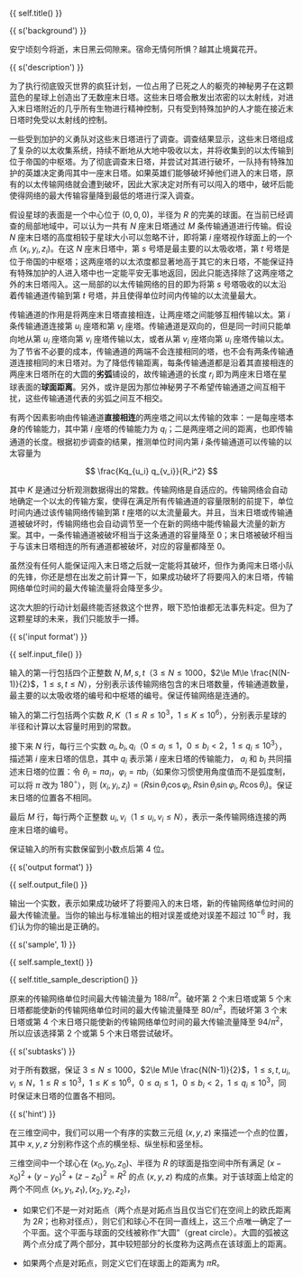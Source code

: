 {{ self.title() }}

{{ s('background') }}

安宁顷刻今将逝，末日黑云伺隙来。宿命无情何所惧？越其止境冀花开。

{{ s('description') }}

为了执行彻底毁灭世界的疯狂计划，一位占用了已死之人的躯壳的神秘男子在这颗蓝色的星球上创造出了无数座末日塔。这些末日塔会散发出浓密的以太射线，对进入末日塔附近的几乎所有生物进行精神控制，只有受到特殊加护的人才能在接近末日塔时免受以太射线的控制。

一些受到加护的义勇队对这些末日塔进行了调查。调查结果显示，这些末日塔组成了复杂的以太收集系统，持续不断地从大地中吸收以太，并将收集到的以太传输到位于帝国的中枢塔。为了彻底调查末日塔，并尝试对其进行破坏，一队持有特殊加护的英雄决定勇闯其中一座末日塔。如果英雄们能够破坏掉他们进入的末日塔，原有的以太传输网络就会遭到破坏，因此大家决定对所有可以闯入的塔中，破坏后能使得网络的最大传输容量降到最低的塔进行深入调查。

假设星球的表面是一个中心位于 $(0, 0, 0)$，半径为 $R$ 的完美的球面。在当前已经调查的局部地域中，可以认为一共有 $N$ 座末日塔通过 $M$ 条传输通道进行传输。假设 $N$ 座末日塔的高度相较于星球大小可以忽略不计，即将第 $i$ 座塔视作球面上的一个点 $\left(x_i, y_i, z_i\right)$。在这 $N$ 座末日塔中，第 $s$ 号塔是最主要的以太吸收塔，第 $t$ 号塔是位于帝国的中枢塔；这两座塔的以太浓度都显著地高于其它的末日塔，不能保证持有特殊加护的人进入塔中也一定能平安无事地返回，因此只能选择除了这两座塔之外的末日塔闯入。这一局部的以太传输网络的目的即为将第 $s$ 号塔吸收的以太沿着传输通道传输到第 $t$ 号塔，并且使得单位时间内传输的以太流量最大。

传输通道的作用是将两座末日塔直接相连，让两座塔之间能够互相传输以太。第 $i$ 条传输通道连接第 $u_i$ 座塔和第 $v_i$ 座塔。传输通道是双向的，但是同一时间只能单向地从第 $u_i$ 座塔向第 $v_i$ 座塔传输以太，或者从第 $v_i$ 座塔向第 $u_i$ 座塔传输以太。为了节省不必要的成本，传输通道的两端不会连接相同的塔，也不会有两条传输通道连接相同的末日塔对。为了降低传输距离，每条传输通道都是沿着其直接相连的两座末日塔所在的大圆的**劣弧**铺设的，故传输通道的长度 $r_i$ 即为两座末日塔在星球表面的**球面距离**。另外，或许是因为那位神秘男子不希望传输通道之间互相干扰，这些传输通道代表的劣弧之间互不相交。

有两个因素影响由传输通道**直接相连**的两座塔之间以太传输的效率：一是每座塔本身的传输能力，其中第 $i$ 座塔的传输能力为 $q_i$；二是两座塔之间的距离，也即传输通道的长度。根据初步调查的结果，推测单位时间内第 $i$ 条传输通道可以传输的以太容量为

$$
\frac{Kq_{u_i} q_{v_i}}{R_i^2}
$$

其中 $K$ 是通过分析观测数据得出的常数。传输网络是自适应的。传输网络会自动地确定一个以太的传输方案，使得在满足所有传输通道的容量限制的前提下，单位时间内通过该传输网络传输到第 $t$ 座塔的以太流量最大。并且，当末日塔或传输通道被破坏时，传输网络也会自动调节至一个在新的网络中能传输最大流量的新方案。其中，一条传输通道被破坏相当于这条通道的容量降至 $0$；末日塔被破坏相当于与该末日塔相连的所有通道都被破坏，对应的容量都降至 $0$。

虽然没有任何人能保证闯入末日塔之后就一定能将其破坏，但作为勇闯末日塔小队的先锋，你还是想在出发之前计算一下，如果成功破坏了将要闯入的末日塔，传输网络单位时间的最大传输流量将会降至多少。

这次大胆的行动计划最终能否拯救这个世界，眼下恐怕谁都无法事先料定。但为了这颗星球的未来，我们只能放手一搏。

{{ s('input format') }}

{{ self.input_file() }}

输入的第一行包括四个正整数 $N, M, s, t$（$3\le N\le 1000$，$2\le M\le \frac{N(N-1)}{2}$，$1\le s, t\le N$），分别表示该传输网络包含的末日塔数量，传输通道数量，最主要的以太吸收塔的编号和中枢塔的编号。保证传输网络是连通的。

输入的第二行包括两个实数 $R, K$（$1\le R\le 10^3$，$1\le K\le 10^6$），分别表示星球的半径和计算以太容量时用到的常数。

接下来 $N$ 行，每行三个实数 $a_i, b_i, q_i$（$0\le a_i\le 1$，$0\le b_i< 2$，$1\le q_i \le 10^3$），描述第 $i$ 座末日塔的信息，其中 $q_i$ 表示第 $i$ 座末日塔的传输能力， $a_i$ 和 $b_i$ 共同描述末日塔的位置：令 $\theta_i = \pi a_i$，$\varphi_i = \pi b_i$（如果你习惯使用角度值而不是弧度制，可以将 $\pi$ 改为 $180^\circ$），则 $\left(x_i, y_i, z_i\right) = \left(R \sin\theta_i \cos\varphi_i, R\sin\theta_i \sin\varphi_i, R\cos\theta_i\right)$。保证末日塔的位置各不相同。

最后 $M$ 行，每行两个正整数 $u_i, v_i$（$1\le u_i, v_i\le N$），表示一条传输网络连接的两座末日塔的编号。

保证输入的所有实数保留到小数点后第 $4$ 位。

{{ s('output format') }}

{{ self.output_file() }}

输出一个实数，表示如果成功破坏了将要闯入的末日塔，新的传输网络单位时间的最大传输流量。当你的输出与标准输出的相对误差或绝对误差不超过 $10^{-6}$ 时，我们认为你的输出是正确的。

{{ s('sample', 1) }}

{{ self.sample_text() }}

{{ self.title_sample_description() }}

原来的传输网络单位时间最大传输流量为 $188/\pi^2$。破坏第 $2$ 个末日塔或第 $5$ 个末日塔都能使新的传输网络单位时间的最大传输流量降至 $80/\pi^2$，而破坏第 $3$ 个末日塔或第 $4$ 个末日塔只能使新的传输网络单位时间的最大传输流量降至 $94/\pi^2$，所以应该选择第 $2$ 个或第 $5$ 个末日塔尝试破坏。

{{ s('subtasks') }}

对于所有数据，保证 $3\le N\le 1000$，$2\le M\le \frac{N(N-1)}{2}$，$1\le s, t, u_i, v_i\le N$，$1\le R\le 10^3$，$1\le K\le 10^6$，$0\le a_i\le 1$，$0\le b_i<2$，$1\le q_i\le 10^3$，同时保证末日塔的位置各不相同。

{{ s('hint') }}

在三维空间中，我们可以用一个有序的实数三元组 $(x, y, z)$ 来描述一个点的位置，其中 $x, y, z$ 分别称作这个点的横坐标、纵坐标和竖坐标。

三维空间中一个球心在 $\left(x_0, y_0, z_0\right)$、半径为 $R$ 的球面是指空间中所有满足 $\left(x-x_0\right)^2 + \left(y-y_0\right)^2+\left(z-z_0\right)^2=R^2$ 的点 $(x,y,z)$ 构成的点集。对于该球面上给定的两个不同点 $\left(x_1, y_1, z_1\right), \left(x_2, y_2, z_2\right)$，

- 如果它们不是一对对跖点（两个点是对跖点当且仅当它们在空间上的欧氏距离为 $2R$；也称对径点），则它们和球心不在同一直线上，这三个点唯一确定了一个平面。这个平面与球面的交线被称作“大圆”（great circle）。大圆的弧被这两个点分成了两个部分，其中较短部分的长度称为这两点在该球面上的距离。

- 如果两个点是对跖点，则定义它们在球面上的距离为 $\pi R$。